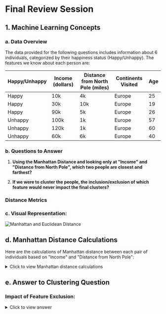 # Final Review Session
## 1. Machine Learning Concepts
### a. Data Overview

The data provided for the following questions includes information about 6 individuals, categorized by their happiness status (Happy/Unhappy). The features we know about each person are:

| Happy/Unhappy | Income (dollars) | Distance from North Pole (miles) | Continents Visited | Age |
|---------------|------------------|----------------------------------|---------------------|-----|
| Happy         | 10k              | 4k                               | Europe              | 25  |
| Happy         | 30k              | 10k                              | Europe              | 19  |
| Happy         | 90k              | 5k                               | Europe              | 26  |
| Unhappy       | 100k             | 1k                               | Europe              | 57  |
| Unhappy       | 120k             | 1k                               | Europe              | 60  |
| Unhappy       | 60k              | 6k                               | Europe              | 40  |

###  b. Questions to Answer

1. **Using the Manhattan Distance and looking only at "Income" and "Distance from North Pole", which two people are closest and farthest?**

2. **If we were to cluster the people, the inclusion/exclusion of which feature would never impact the final clusters?**

### Distance Metrics


### c. Visual Representation:
![Manhattan and Euclidean Distance](https://github.com/your-repo-link/images/manhattan-euclidean.png)

## d. Manhattan Distance Calculations

Here are the calculations of Manhattan distance between each pair of individuals based on "Income" and "Distance from North Pole":

<details>
  <summary>Click to view Manhattan distance calculations</summary>

- **Person 1 vs Person 2:**  
  |10k - 30k| + |4k - 10k| = 20k + 6k = 26k
- **Person 1 vs Person 3:**  
  |10k - 90k| + |4k - 5k| = 80k + 1k = 81k
- **Person 1 vs Person 4:**  
  |10k - 100k| + |4k - 1k| = 90k + 3k = 93k
- **Person 1 vs Person 5:**  
  |10k - 120k| + |4k - 1k| = 110k + 3k = 113k
- **Person 1 vs Person 6:**  
  |10k - 60k| + |4k - 6k| = 50k + 2k = 52k
- - **Person 2 vs Person 3:**  
  |30k - 90k| + |10k - 5k| = 60k + 5k = 65k
- **Person 2 vs Person 4:**  
  |30k - 100k| + |10k - 1k| = 70k + 9k = 79k
- **Person 2 vs Person 5:**  
  |30k - 120k| + |10k - 1k| = 90k + 9k = 99k
- **Person 2 vs Person 6:**  
  |30k - 60k| + |10k - 6k| = 30k + 4k = 34k

- **Person 3 vs Person 4:**  
  |90k - 100k| + |5k - 1k| = 10k + 4k = 14k
- **Person 3 vs Person 5:**  
  |90k - 120k| + |5k - 1k| = 30k + 4k = 34k
- **Person 3 vs Person 6:**  
  |90k - 60k| + |5k - 6k| = 30k + 1k = 31k

- **Person 4 vs Person 5:**  
  |100k - 120k| + |1k - 1k| = 20k + 0k = 20k
- **Person 4 vs Person 6:**  
  |100k - 60k| + |1k - 6k| = 40k + 5k = 45k

- **Person 5 vs Person 6:**  
  |120k - 60k| + |1k - 6k| = 60k + 5k = 65k

</details>

## e. Answer to Clustering Question

### Impact of Feature Exclusion:
<details>
  <summary>Click to view answer</summary>
  In this case, the feature "Continents Visited" would not impact the final clusters. Since all individuals in this dataset have visited only Europe, there's no variation in this feature.
</details>




